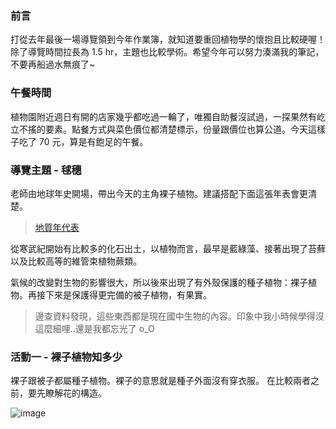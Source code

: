 ### 前言
打從去年最後一場導覽領到今年作業簿，就知道要重回植物學的懷抱且比較硬喔！除了導覽時間拉長為 1.5 hr，主題也比較學術。希望今年可以努力湊滿我的筆記，不要再船過水無痕了~

### 午餐時間
植物園附近週日有開的店家幾乎都吃過一輪了，唯獨自助餐沒試過，一探果然有屹立不搖的要素。點餐方式與菜色價位都清楚標示，份量跟價位也算公道。今天這樣子吃了 70 元，算是有飽足的午餐。

### 導覽主題 - 毬穗
老師由地球年史開場，帶出今天的主角裸子植物。建議搭配下面這張年表會更清楚。
> <a href="https://market.cloud.edu.tw/content/junior/earth/tn_gz/stone/time6.htm" target="_blank">地質年代表</a>

從寒武紀開始有比較多的化石出土，以植物而言，最早是藍綠藻、接著出現了苔蘚以及比較高等的維管束植物蕨類。

氣候的改變對生物的影響很大，所以後來出現了有外殼保護的種子植物：裸子植物。再接下來是保護得更完備的被子植物，有果實。

> 邊查資料發現，這些東西都是現在國中生物的內容。印象中我小時候學得沒這麼細哩..還是我都忘光了  o_O 

### 活動一 - 裸子植物知多少
裸子跟被子都屬種子植物。裸子的意思就是種子外面沒有穿衣服。
在比較兩者之前，要先瞭解花的構造。

![image](https://github.com/user-attachments/assets/d732c767-aced-4f6a-8422-eea2d3237afd)



